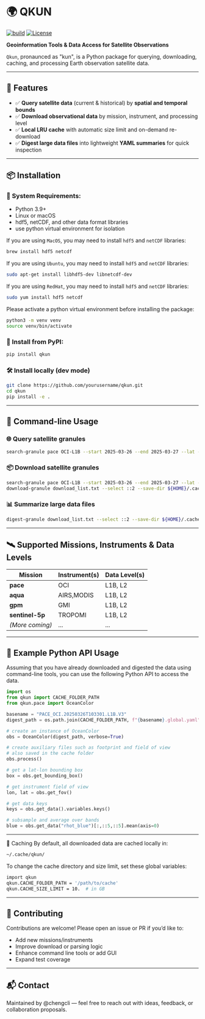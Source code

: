 # 🌍 QKUN
[![build](https://github.com/chengcli/qkun/actions/workflows/main.yml/badge.svg)](https://github.com/chengcli/qkun/actions/workflows/main.yml)
[![License](https://img.shields.io/badge/license-MIT-blue)](https://img.shields.io/badge/license-MIT-blue)

**Geoinformation Tools & Data Access for Satellite Observations**

`Qkun`, pronaunced as "kun", is a Python package for querying, downloading, caching, and processing Earth observation satellite data.

---

## 🚀 Features

- ✅ **Query satellite data** (current & historical) by **spatial and temporal bounds**
- ✅ **Download observational data** by mission, instrument, and processing level
- ✅ **Local LRU cache** with automatic size limit and on-demand re-download
- ✅ **Digest large data files** into lightweight **YAML summaries** for quick inspection

---

## 📦 Installation

### 🧪 System Requirements:
- Python 3.9+
- Linux or macOS
- hdf5, netCDF, and other data format libraries
- use python virtual environment for isolation

If you are using `MacOS`, you may need to install `hdf5` and `netCDF` libraries:
```bash
brew install hdf5 netcdf
```

If you are using `Ubuntu`, you may need to install `hdf5` and `netCDF` libraries:
```bash
sudo apt-get install libhdf5-dev libnetcdf-dev
```

If you are using `RedHat`, you may need to install `hdf5` and `netCDF` libraries:
```bash
sudo yum install hdf5 netcdf
```

Please activate a python virtual environment before installing the package:
```bash
python3 -m venv venv
source venv/bin/activate
```

### 🔗 Install from PyPI:
```bash
pip install qkun 
```

### 🛠️ Install locally (dev mode)
```bash
git clone https://github.com/yourusername/qkun.git
cd qkun
pip install -e .
```

---

## 📁 Command-line Usage

### 🌐 Query satellite granules
```bash
search-granule pace OCI-L1B --start 2025-03-26 --end 2025-03-27 --lat -10 10 --lon 30 50
```

### 📦 Download satellite granules
```bash
search-granule pace OCI-L1B --start 2025-03-26 --end 2025-03-27 --lat -10 10 --lon 30 50 --quiet > download_list.txt
download-granule download_list.txt --select ::2 --save-dir ${HOME}/.cache/qkun
```

### 📊 Summarize large data files
```bash
digest-granule download_list.txt --select ::2 --save-dir ${HOME}/.cache/qkun
```

---

## 🛰️ Supported Missions, Instruments & Data Levels
| Mission        | Instrument(s)    | Data Level(s)  |
|----------------|------------------|----------------|
| **pace**       | OCI              | L1B, L2        |
| **aqua**       | AIRS,MODIS       | L1B, L2        |
| **gpm**        | GMI              | L1B, L2        |
| **sentinel-5p**| TROPOMI          | L1B, L2        |
| *(More coming)*| ...              | ...            |

---

## 🧠 Example Python API Usage
Assuming that you have already downloaded and digested the data using command-line tools, you can use the following Python API to access the data.

```python
import os
from qkun import CACHE_FOLDER_PATH
from qkun.pace import OceanColor

basename = "PACE_OCI.20250326T103301.L1B.V3"
digest_path = os.path.join(CACHE_FOLDER_PATH, f"{basename}.global.yaml")

# create an instance of OceanColor
obs = OceanColor(digest_path, verbose=True)

# create auxiliary files such as footprint and field of view
# also saved in the cache folder
obs.process()

# get a lat-lon bounding box
box = obs.get_bounding_box()

# get instrument field of view
lon, lat = obs.get_fov()

# get data keys
keys = obs.get_data().variables.keys()

# subsample and average over bands
blue = obs.get_data("rhot_blue")[:,::5,::5].mean(axis=0)
```

---

🧹 Caching
By default, all downloaded data are cached locally in:
```bash
~/.cache/qkun/
```

To change the cache directory and size limit, set these global variables:
```bash
import qkun
qkun.CACHE_FOLDER_PATH = '/path/to/cache'
qkun.CACHE_SIZE_LIMIT = 10.  # in GB
```

---

## 🤝 Contributing
Contributions are welcome!
Please open an issue or PR if you’d like to:
- Add new missions/instruments
- Improve download or parsing logic
- Enhance command line tools or add GUI
- Expand test coverage

---

## 📬 Contact
Maintained by @chengcli — feel free to reach out with ideas, feedback, or collaboration proposals.

